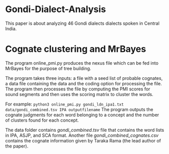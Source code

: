 # Gondi-Dialect-Analysis

This paper is about analyzing 46 Gondi dialects dialects spoken in Central India.

# Cognate clustering and MrBayes

The program online_pmi.py produces the nexus file which can be fed into MrBayes for the purpose of tree building.

The program takes three inputs: a file with a seed list of probable cognates, a data file containing the data and the coding option for processing the file. The program then processes the file by computing the PMI scores for sound segments and then uses the scoring matrix to cluster the words.

For example: `python3 online_pmi.py gondi_ldn_ipa1.txt data/gondi_combined.tsv IPA outputfilename`
The program outputs the cognate judgments for each word belonging to a concept and the number of clusters found for each concept.


The data folder contains *gondi_combined.tsv* file that contains the word lists in IPA, ASJP, and SCA format.
Another file *gondi_combined_cognates.csv* contains the cognate information given by Taraka Rama (the lead author of the paper).

